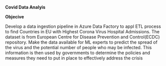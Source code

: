 **Covid Data Analyis**

**Objecive**


Develop a data ingestion pipeline in Azure Data Factory to appl ETL process to find Countries in EU with Highest Corona Virus Hospital Admissions. The dataset is from European Centre for Disease Prevention and Control(ECDC) repository.
Make the data available for ML experts to  predict the spread of the virus and the potential number of people who may be infected. 
This information is then used by governments to determine the policies and measures they need to put in place to effectively address the crisis 


